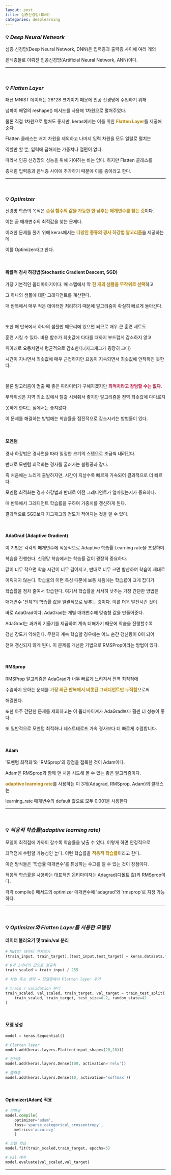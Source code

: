 ```yaml
---
layout: post
title: 심층신경망(DNN)
categories: deeplearning
---
```


### 💡 ***Deep Neural Network***

심층 신경망(Deep Neural Network, DNN)은 입력층과 출력층 사이에 여러 개의

은닉층들로 이뤄진 인공신경망(Artificial Neural Network, ANN)이다.

---

<br>

### 💡 ***Flatten Layer***

패션 MNIST 데이터는 28*28 크기이기 때문에 인공 신경망에 주입하기 위해 

넘파이 배열의 reshape() 메서드를 사용해 1차원으로 펼쳐주었다.

물론 직접 1차원으로 펼처도 좋지만, keras에서는 이를 위한 <span style="color:#B8860B">**Flatten Layer**</span>를 제공해준다.

Flatten 클래스는 배치 차원을 제외하고 나머지 입력 차원을 모두 일렬로 펼치는 

역할만 할 뿐, 입력에 곱해지는 가중치나 절편이 없다. 

따라서 인공 신경망의 성능을 위해 기여하는 바는 없다. 하지만 Flatten 클래스를 

층처럼 입력층과 은닉층 사이에 추가하기 때문에 이를 층이라고 한다.

---

<br>

### 💡 ***Optimizer***

신경망 학습의 목적은 <span style="color:#B8860B">**손실 함수의 값을 가능한 한 낮추는 매개변수를 찾는 것**</span>이다.

이는 곧 매개변수의 최적값을 찾는 문제다.

이러한 문제를 풀기 위해 keras에서는 <span style="color:#B8860B">**다양한 종류의 경사 하강법 알고리즘**</span>을 제공하는데 

이를 Optimizer라고 한다.

<br>

#### 확률적 경사 하강법(Stochastic Gradient Descent, SGD)

가장 기본적인 옵티마이저이다. 매 스텝에서 딱 <span style="color:#B8860B">**한 개의 샘플을 무작위로 선택**</span>하고 

그 하나의 샘플에 대한 그래디언트를 계산한다. 

매 반복에서 매우 적은 데이터만 처리하기 때문에 알고리즘이 확실히 빠르게 돌아간다.

<br>

또한 매 반복에서 하나의 샘플만 메모리에 있으면 되므로 매우 큰 훈련 세트도

훈련 시킬 수 있다. 비용 함수가 최솟값에 다다를 때까지 부드럽게 감소하지 않고

위아래로 요동치면서 평균적으로 감소한다.(지그재그가 굉장히 크다)

시간이 지나면서 최솟값에 매우 근접하지만 요동이 지속되면서 최솟값에 안착하진 못한다.

<br>

물론 알고리즘이 멈출 때 좋은 파라미터가 구해지겠지만 <span style="color:#DC143C">**최적치라고 장담할 수는 없다.**</span>

무작위성은 지역 최소 값에서 탈출 시켜줘서 좋지만 알고리즘을 전역 최솟값에 다다르지 

못하게 한다는 점에서는 좋지않다. 

이 문제를 해결하는 방법에는 학습률을 점진적으로 감소시키는 방법들이 있다. 

<br>

#### 모멘텀

경사 하강법은 경사면을 따라 일정한 크기의 스텝으로 조금씩 내려간다. 

반대로 모멘텀 최적화는 경사를 굴러가는 볼링공과 같다. 

즉 처음에는 느리게 출발하지만, 시간이 지날수록 빠르게 가속되어 결과적으로 더 빠르다. 

모멘텀 최적화는 경사 하강법과 반대로 이전 그레디언트가 얼마였는지가 중요하다.

매 반복에서 그레디언트 학습률을 구하여 가중치를 갱신하게 된다. 

결과적으로 SGD보다 지그재그의 정도가 적어지는 것을 알 수 있다.

<br>

#### AdaGrad (Adaptive Gradient)

이 기법은 각각의 매개변수에 적응적으로 Adaptive 학습률 Learning rate을 조정하며 

학습을 진행한다. 신경망 학습에서는 학습률 값이 굉장히 중요하다.

값이 너무 작으면 학습 시간이 너무 길어지고, 반대로 너무 크면 발산하여 학습이 제대로 

이뤄지지 않는다. 학습률의 이런 특성 때문에 보통 처음에는 학습률이 크게 잡다가 

학습률을 점차 줄여서 학습한다. 여기서 학습률을 서서히 낮추는 가장 간단한 방법은 

매개변수 '전체'의 학습률 값을 일괄적으로 낮추는 것이다. 이를 더욱 발전시킨 것이 

바로 AdaGrad이다. AdaGrad는 개별 매개변수에 맞춤형 값을 만들어준다.

AdaGrad는 과거의 기울기를 제곱하여 계속 더해가기 때문에 학습을 진행할수록 

갱신 강도가 약해진다. 무한히 계속 학습할 경우에는 어느 순간 갱신량이 0이 되어 

전혀 갱신되지 않게 된다. 이 문제를 개선한 기법으로 RMSProp이라는 방법이 있다. 

<br>

#### RMSprop

RMSProp 알고리즘은 AdaGrad가 너무 빠르게 느려져서 전역 최적점에 

수렴하지 못하는 문제를 <span style="color:#B8860B">**가장 최근 반복에서 비롯된 그래디언트만 누적함**</span>으로써

해결한다. 

또한 아주 간단한 문제를 제외하고는 이 옵티마이져가 AdaGrad보다 훨씬 더 성능이 좋다. 

또 일반적으로 모멘텀 최적화나 네스트테로프 가속 경사보다 더 빠르게 수렴합니다.

<br>

#### Adam

'모멘텀 최적화'와 'RMSprop'의 장점을 접목한 것이 Adam이다.

Adam은 RMSprop과 함께 맨 처음 시도해 볼 수 있는 좋은 알고리즘이다.

<span style="color:#B8860B">**adaptive learning rate**</span>를 사용하는 이 3개(Adagrad, RMSprop, Adam)의 클래스는

learning_rate 매개변수의 default 값으로 모두 0.001을 사용한다

---

<br>

### 💡 ***적응적 학습률(adaptive learning rate)***

모델이 최적점에 가까이 갈수록 학습률을 낮출 수 있다. 이렇게 하면 안정적으로 

최적점에 수렴할 가능성인 높다. 이런 학습률을 <span style="color:#B8860B">**적응적 학습률**</span>이라고 한다.

이런 방식들은 '학습률 매개변수'를 튜닝하는 수고를 덜 수 있는 것이 장점이다.

적응적 학습률을 사용하는 대표적인 옵티마이저는 Adagrad(디폴트 값)와 RMSprop이다.

각각 compile() 메서드의 optimizer 매개변수에 'adagrad'와 'rmsprop'로 지정 가능하다.

---

<br>

### 💡 ***Optimizer와 Flatten Layer를 사용한 모델링***

#### 데이터 불러오기 및 train/val 분리
```python
# MNIST 데이터 가져오기
(train_input, train_target),(test_input,test_target) = keras.datasets.fashion_mnist.load_data()

# 0과 1사이의 값으로 정규화
train_scaled = train_input / 255

# 차원 축소 생략 → 모델링에서 Flatten layer 추가

# train / validation 분리
train_scaled, val_scaled, train_target, val_target = train_test_split(
    train_scaled, train_target, test_size=0.2, random_state=42
)
```

<br>

#### 모델 생성
```python
model = keras.Sequential()

# Flatten layer
model.add(keras.layers.Flatten(input_shape=(28,28)))

# 은닉층 
model.add(keras.layers.Dense(100, activation='relu'))

# 출력층
model.add(keras.layers.Dense(10, activation='softmax'))
```

<br>

#### Optimizer(Adam) 적용
```python
# 컴파일
model.compile(
    optimizer='adam',
    loss='sparse_categorical_crossentropy',
    metrics='accuracy'
    )

# 모델 학습
model.fit(train_scaled,train_target, epochs=5)

# val 예측
model.evaluate(val_scaled,val_target)
```
---